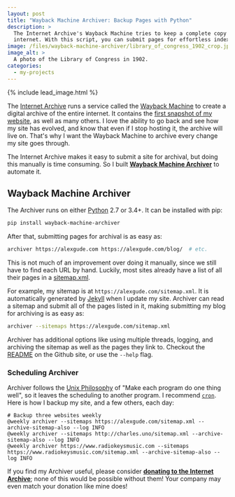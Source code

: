 ```yaml
---
layout: post
title: "Wayback Machine Archiver: Backup Pages with Python"
description: >
  The Internet Archive's Wayback Machine tries to keep a complete copy of the
  internet. With this script, you can submit pages for effortless indexing.
image: /files/wayback-machine-archiver/library_of_congress_1902_crop.jpg
image_alt: >
  A photo of the Library of Congress in 1902.
categories:
  - my-projects
---
```


{% include lead_image.html %}

The [Internet Archive][ia] runs a service called the [Wayback Machine][wbm] to
create a digital archive of the entire internet. It contains the [first
snapshot of my website][first], as well as many others. I love the ability to
go back and see how my site has evolved, and know that even if I stop hosting
it, the archive will live on. That's why I want the Wayback Machine to archive
every change my site goes through.

[ia]: https://archive.org/
[wbm]: https://archive.org/web/
[first]: https://web.archive.org/web/20130518151312/http://alexgude.com/

The Internet Archive makes it easy to submit a site for archival, but doing
this manually is time consuming. So I built [**Wayback Machine
Archiver**][wbma] to automate it.

[wbma]: https://github.com/agude/wayback-machine-archiver

## Wayback Machine Archiver

The Archiver runs on either [Python][python] 2.7 or 3.4+. It can be installed
with pip:

[python]: https://www.python.org/

```bash
pip install wayback-machine-archiver
```

After that, submitting pages for archival is as easy as:

```bash
archiver https://alexgude.com https://alexgude.com/blog/  # etc.
```

This is not much of an improvement over doing it manually, since we still have
to find each URL by hand. Luckily, most sites already have a list of all their
pages in a [sitemap.xml][sitemap].

For example, my sitemap is at `https://alexgude.com/sitemap.xml`. It is
automatically generated by [Jekyll][jekyll] when I update my site. Archiver
can read a sitemap and submit all of the pages listed in it, making submitting
my blog for archiving is as easy as:

[sitemap]: https://en.wikipedia.org/wiki/Sitemaps
[jekyll]: https://en.wikipedia.org/wiki/Jekyll_(software)

```bash
archiver --sitemaps https://alexgude.com/sitemap.xml
```

Archiver has additional options like using multiple threads, logging, and
archiving the sitemap as well as the pages they link to. Checkout the
[README][wbma] on the Github site, or use the `--help` flag.

### Scheduling Archiver

Archiver follows the [Unix Philosophy][up] of "Make each program do one thing
well", so it leaves the scheduling to another program. I recommend
[`cron`][cron]. Here is how I backup my site, and a few others, each day:

[up]: https://en.wikipedia.org/wiki/Unix_philosophy
[cron]: https://en.wikipedia.org/wiki/Cron

```
# Backup three websites weekly
@weekly archiver --sitemaps https://alexgude.com/sitemap.xml --archive-sitemap-also --log INFO
@weekly archiver --sitemaps http://charles.uno/sitemap.xml --archive-sitemap-also --log INFO
@weekly archiver https://www.radiokeysmusic.com --sitemaps https://www.radiokeysmusic.com/sitemap.xml --archive-sitemap-also --log INFO
```

If you find my Archiver useful, please consider [**donating to the Internet
Archive**][donate]; none of this would be possible without them! Your company
may even match your donation like mine does!

[donate]: https://archive.org/donate/
